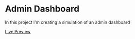 # Admin Dashboard
 In this project I'm creating a simulation of an admin dashboard
 
 <a href="https://diogopdev.github.io/Admin-Dashboard/" target="_blank">Live Preview</a>

